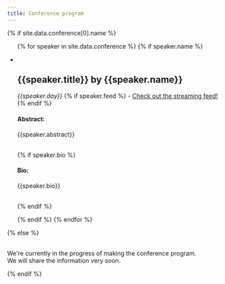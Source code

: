 ```yaml
---
title: Conference program
---
```


<div class="keynote-full">

{% if site.data.conference[0].name %}
	<ul>
	{% for speaker in site.data.conference %}
		{% if speaker.name %}
		<li>
    <p>
      <a name="{{speaker.name}}">
      <img style="background-image: url(/assets/images/conference/{{speaker.image | default:'owasp_logo.png'}});{{speaker.style}};"></a>
      <h2>{{speaker.title}} by {{speaker.name}}</h2>
      <p><em>{{speaker.day}}</em>
			{% if speaker.feed %}
				 - <a href="/program/feeds#{{speaker.name}}">Check out the streaming feed!</a>
			{% endif %}</p>
      <h4>Abstract:</h4>
        <p>{{speaker.abstract}}</p>
        <br>
      {% if speaker.bio %}
			<h4>Bio:</h4>
				<p>{{speaker.bio}}</p>
        <br>
      {% endif %}
    </p>
		</li>
		{% endif %}
	{% endfor %}
	</ul>
{% else %}
  <p><br>
     We're currently in the progress of making the conference program.<br>
     We will share the information very soon.
  </p>
{% endif %}
</div>

